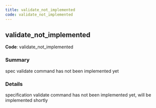 ```yaml
---
title: validate_not_implemented
code: validate_not_implemented
---
```


## validate_not_implemented

**Code**: validate_not_implemented

### Summary

spec validate command has not been implemented yet

### Details

specification validate command has not been implemented yet, will be implemented shortly

